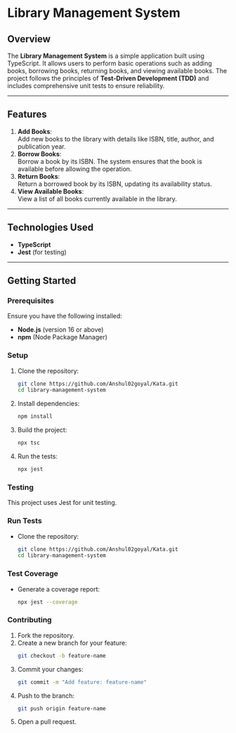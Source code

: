 # Library Management System

## Overview
The **Library Management System** is a simple application built using TypeScript. It allows users to perform basic operations such as adding books, borrowing books, returning books, and viewing available books. The project follows the principles of **Test-Driven Development (TDD)** and includes comprehensive unit tests to ensure reliability.

---

## Features
1. **Add Books**:  
   Add new books to the library with details like ISBN, title, author, and publication year.
2. **Borrow Books**:  
   Borrow a book by its ISBN. The system ensures that the book is available before allowing the operation.
3. **Return Books**:  
   Return a borrowed book by its ISBN, updating its availability status.
4. **View Available Books**:  
   View a list of all books currently available in the library.

---

## Technologies Used
- **TypeScript**
- **Jest** (for testing)

---

## Getting Started

### Prerequisites
Ensure you have the following installed:
- **Node.js** (version 16 or above)
- **npm** (Node Package Manager)

### Setup
1. Clone the repository:
   ```bash
   git clone https://github.com/Anshul02goyal/Kata.git
   cd library-management-system

2. Install dependencies:
   ```bash
   npm install

3. Build the project:
   ```bash
   npx tsc

4. Run the tests:
   ```bash
   npx jest


### Testing
This project uses Jest for unit testing.

### Run Tests
- Clone the repository:
   ```bash
   git clone https://github.com/Anshul02goyal/Kata.git
   cd library-management-system

### Test Coverage
- Generate a coverage report:
  ```bash
  npx jest --coverage

### Contributing
1. Fork the repository.
2. Create a new branch for your feature:
    ```bash
    git checkout -b feature-name
3. Commit your changes:
   ```bash
   git commit -m "Add feature: feature-name"
4. Push to the branch:
   ```bash
   git push origin feature-name
5. Open a pull request.
